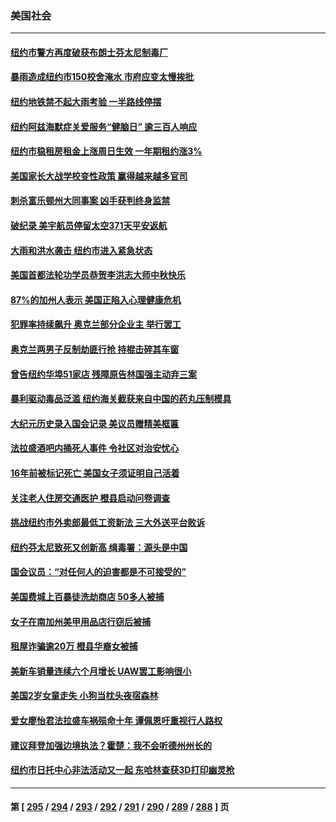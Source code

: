 ### 美国社会
---
#### [纽约市警方再度破获布朗士芬太尼制毒厂](../../pages/ncid1078160/n14085242.md) 
#### [暴雨造成纽约市150校舍淹水 市府应变太慢挨批](../../pages/ncid1078160/n14085288.md) 
#### [纽约地铁禁不起大雨考验 一半路线停摆](../../pages/ncid1078160/n14085240.md) 
#### [纽约阿兹海默症关爱服务“健脑日” 逾三百人响应](../../pages/ncid1078160/n14085244.md) 
#### [纽约市稳租房租金上涨周日生效 一年期租约涨3%](../../pages/ncid1078160/n14085248.md) 
#### [美国家长大战学校变性政策 赢得越来越多官司](../../pages/ncid1078160/n14084506.md) 
#### [刺杀富乐顿州大同事案 凶手获判终身监禁](../../pages/ncid1078160/n14084707.md) 
#### [破纪录 美宇航员停留太空371天平安返航](../../pages/ncid1078160/n14084400.md) 
#### [大雨和洪水袭击 纽约市进入紧急状态](../../pages/ncid1078160/n14084655.md) 
#### [美国首都法轮功学员恭贺李洪志大师中秋快乐](../../pages/ncid1078160/n14084456.md) 
#### [87%的加州人表示 美国正陷入心理健康危机](../../pages/ncid1078160/n14084303.md) 
#### [犯罪率持续飙升 奥克兰部分企业主 举行罢工](../../pages/ncid1078160/n14084298.md) 
#### [奥克兰两男子反制劫匪行抢 持棍击碎其车窗](../../pages/ncid1078160/n14084266.md) 
#### [曾告纽约华埠51家店 残障原告林国强主动弃三案](../../pages/ncid1078160/n14084034.md) 
#### [暴利驱动毒品泛滥 纽约海关截获来自中国的药丸压制模具](../../pages/ncid1078160/n14083941.md) 
#### [大纪元历史录入国会记录 美议员赠精美框匾](../../pages/ncid1078160/n14083883.md) 
#### [法拉盛酒吧内捅死人事件 令社区对治安忧心](../../pages/ncid1078160/n14084026.md) 
#### [16年前被标记死亡 美国女子须证明自己活着](../../pages/ncid1078160/n14083991.md) 
#### [关注老人住房交通医护 橙县启动问卷调查](../../pages/ncid1078160/n14083976.md) 
#### [挑战纽约市外卖郎最低工资新法 三大外送平台败诉](../../pages/ncid1078160/n14083982.md) 
#### [纽约芬太尼致死又创新高 缉毒署：源头是中国](../../pages/ncid1078160/n14083948.md) 
#### [国会议员：“对任何人的迫害都是不可接受的”](../../pages/ncid1078160/n14083913.md) 
#### [美国费城上百暴徒洗劫商店 50多人被捕](../../pages/ncid1078160/n14083409.md) 
#### [女子在南加州美甲用品店行窃后被捕](../../pages/ncid1078160/n14083792.md) 
#### [租屋诈骗逾20万 橙县华裔女被捕](../../pages/ncid1078160/n14083769.md) 
#### [美新车销量连续六个月增长 UAW罢工影响很小](../../pages/ncid1078160/n14083689.md) 
#### [美国2岁女童走失 小狗当枕头夜宿森林](../../pages/ncid1078160/n14082865.md) 
#### [爱女廖怡君法拉盛车祸殒命十年 谭佩恩吁重视行人路权](../../pages/ncid1078160/n14082909.md) 
#### [建议拜登加强边境执法？霍楚：我不会听德州州长的](../../pages/ncid1078160/n14082898.md) 
#### [纽约市日托中心非法活动又一起 东哈林查获3D打印幽灵枪](../../pages/ncid1078160/n14082904.md) 

---
#### 第 [ [295](./295.md) / [294](./294.md) / [293](./293.md) / [292](./292.md) / [291](./291.md) / [290](./290.md) / [289](./289.md) / [288](./288.md) ] 页
